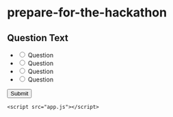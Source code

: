 # prepare-for-the-hackathon
<!DOCTYPE html>
<html lang="en">
  <head>
    <meta charset="UTF-8" />
    <meta http-equiv="X-UA-Compatible" content="IE=edge" />
    <meta name="viewport" content="width=device-width, initial-scale=1.0" />
    <title>Quiz App</title>
    <link rel="stylesheet" href="style.css" />
  </head>
  <body>
    <div class="quiz-container" id="quiz">
      <div class="quiz-header">
        <h2 id="question">Question Text</h2>
        <ul>
          <li>
            <input type="radio" id="a" name="answer" class="answer" />
            <label id="a_text" for="a">Question</label>
          </li>
          <li>
            <input type="radio" id="b" name="answer" class="answer" />
            <label id="b_text" for="b">Question</label>
          </li>
          <li>
            <input type="radio" id="c" name="answer" class="answer" />
            <label id="c_text" for="c">Question</label>
          </li>
          <li>
            <input type="radio" id="d" name="answer" class="answer" />
            <label id="d_text" for="d">Question</label>
          </li>
        </ul>
      </div>
      <button id="submit">Submit</button>
    </div>

    <script src="app.js"></script>
  </body>
</html>

